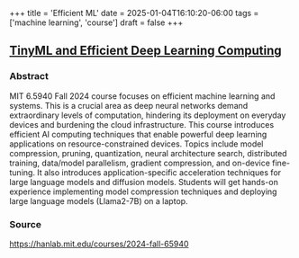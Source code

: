 +++
title = 'Efficient ML'
date = 2025-01-04T16:10:20-06:00
tags = ['machine learning', 'course']
draft = false
+++

## [TinyML and Efficient Deep Learning Computing](https://efficientml.ai)

### Abstract

MIT 6.5940 Fall 2024 course focuses on efficient machine learning and systems. This is a crucial area as deep neural networks demand extraordinary levels of computation, hindering its deployment on everyday devices and burdening the cloud infrastructure. This course introduces efficient AI computing techniques that enable powerful deep learning applications on resource-constrained devices. Topics include model compression, pruning, quantization, neural architecture search, distributed training, data/model parallelism, gradient compression, and on-device fine-tuning. It also introduces application-specific acceleration techniques for large language models and diffusion models. Students will get hands-on experience implementing model compression techniques and deploying large language models (Llama2-7B) on a laptop.

### Source

https://hanlab.mit.edu/courses/2024-fall-65940
